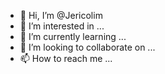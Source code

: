 - 👋 Hi, I’m @Jericolim
- 👀 I’m interested in ...
- 🌱 I’m currently learning ...
- 💞️ I’m looking to collaborate on ...
- 📫 How to reach me ...

<!---
Jericolim/Jericolim is a ✨ special ✨ repository because its `README.md` (this file) appears on your GitHub profile.
You can click the Preview link to take a look at your changes.
--->
